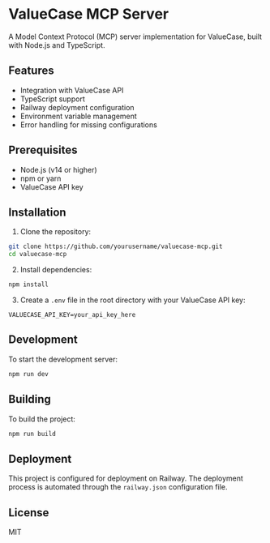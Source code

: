 # ValueCase MCP Server

A Model Context Protocol (MCP) server implementation for ValueCase, built with Node.js and TypeScript.

## Features

- Integration with ValueCase API
- TypeScript support
- Railway deployment configuration
- Environment variable management
- Error handling for missing configurations

## Prerequisites

- Node.js (v14 or higher)
- npm or yarn
- ValueCase API key

## Installation

1. Clone the repository:
```bash
git clone https://github.com/yourusername/valuecase-mcp.git
cd valuecase-mcp
```

2. Install dependencies:
```bash
npm install
```

3. Create a `.env` file in the root directory with your ValueCase API key:
```
VALUECASE_API_KEY=your_api_key_here
```

## Development

To start the development server:

```bash
npm run dev
```

## Building

To build the project:

```bash
npm run build
```

## Deployment

This project is configured for deployment on Railway. The deployment process is automated through the `railway.json` configuration file.

## License

MIT 
